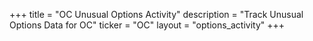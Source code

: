 +++
title = "OC Unusual Options Activity"
description = "Track Unusual Options Data for OC"
ticker = "OC"
layout = "options_activity"
+++

